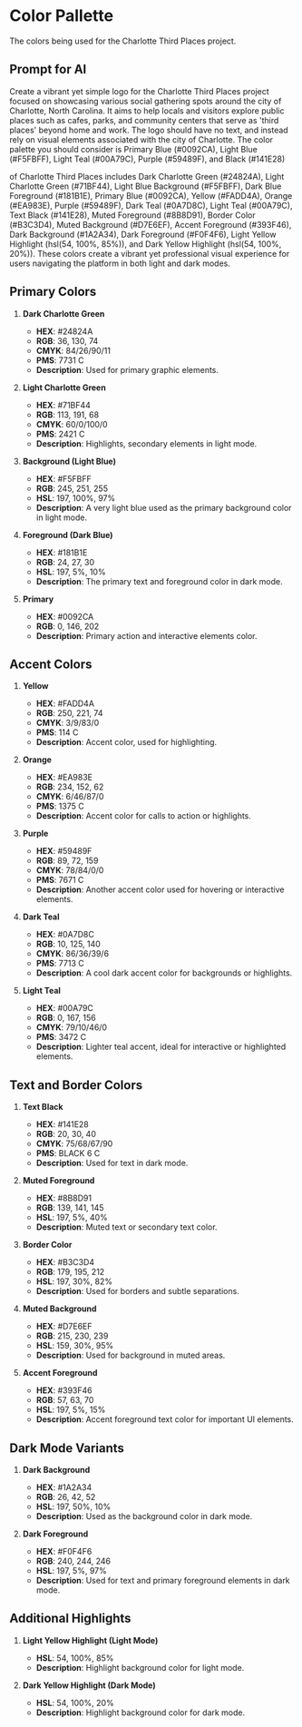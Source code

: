 # Color Pallette

The colors being used for the Charlotte Third Places project.

## Prompt for AI

Create a vibrant yet simple logo for the Charlotte Third Places project focused on showcasing various social gathering spots around the city of Charlotte, North Carolina. It aims to help locals and visitors explore public places such as cafes, parks, and community centers that serve as 'third places' beyond home and work. The logo should have no text, and instead rely on visual elements associated with the city of Charlotte. The color palette you should consider is Primary Blue (#0092CA), Light Blue (#F5FBFF), Light Teal (#00A79C), Purple (#59489F), and Black (#141E28)


 of Charlotte Third Places includes Dark Charlotte Green (#24824A), Light Charlotte Green (#71BF44), Light Blue Background (#F5FBFF), Dark Blue Foreground (#181B1E), Primary Blue (#0092CA), Yellow (#FADD4A), Orange (#EA983E), Purple (#59489F), Dark Teal (#0A7D8C), Light Teal (#00A79C), Text Black (#141E28), Muted Foreground (#8B8D91), Border Color (#B3C3D4), Muted Background (#D7E6EF), Accent Foreground (#393F46), Dark Background (#1A2A34), Dark Foreground (#F0F4F6), Light Yellow Highlight (hsl(54, 100%, 85%)), and Dark Yellow Highlight (hsl(54, 100%, 20%)). These colors create a vibrant yet professional visual experience for users navigating the platform in both light and dark modes.

## **Primary Colors**

1. **Dark Charlotte Green**  
   - **HEX**: #24824A  
   - **RGB**: 36, 130, 74  
   - **CMYK**: 84/26/90/11  
   - **PMS**: 7731 C  
   - **Description**: Used for primary graphic elements.

2. **Light Charlotte Green**  
   - **HEX**: #71BF44  
   - **RGB**: 113, 191, 68  
   - **CMYK**: 60/0/100/0  
   - **PMS**: 2421 C  
   - **Description**: Highlights, secondary elements in light mode.

3. **Background (Light Blue)**  
   - **HEX**: #F5FBFF  
   - **RGB**: 245, 251, 255  
   - **HSL**: 197, 100%, 97%  
   - **Description**: A very light blue used as the primary background color in light mode.

4. **Foreground (Dark Blue)**
   - **HEX**: #181B1E  
   - **RGB**: 24, 27, 30  
   - **HSL**: 197, 5%, 10%  
   - **Description**: The primary text and foreground color in dark mode.

5. **Primary**  
   - **HEX**: #0092CA  
   - **RGB**: 0, 146, 202  
   - **Description**: Primary action and interactive elements color.

## **Accent Colors**

1. **Yellow**  
   - **HEX**: #FADD4A  
   - **RGB**: 250, 221, 74  
   - **CMYK**: 3/9/83/0  
   - **PMS**: 114 C  
   - **Description**: Accent color, used for highlighting.

2. **Orange**  
   - **HEX**: #EA983E  
   - **RGB**: 234, 152, 62  
   - **CMYK**: 6/46/87/0  
   - **PMS**: 1375 C  
   - **Description**: Accent color for calls to action or highlights.

3. **Purple**  
   - **HEX**: #59489F  
   - **RGB**: 89, 72, 159  
   - **CMYK**: 78/84/0/0  
   - **PMS**: 7671 C  
   - **Description**: Another accent color used for hovering or interactive elements.

4. **Dark Teal**  
   - **HEX**: #0A7D8C  
   - **RGB**: 10, 125, 140  
   - **CMYK**: 86/36/39/6  
   - **PMS**: 7713 C  
   - **Description**: A cool dark accent color for backgrounds or highlights.

5. **Light Teal**  
   - **HEX**: #00A79C  
   - **RGB**: 0, 167, 156  
   - **CMYK**: 79/10/46/0  
   - **PMS**: 3472 C  
   - **Description**: Lighter teal accent, ideal for interactive or highlighted elements.

## **Text and Border Colors**

1. **Text Black**  
   - **HEX**: #141E28  
   - **RGB**: 20, 30, 40  
   - **CMYK**: 75/68/67/90  
   - **PMS**: BLACK 6 C  
   - **Description**: Used for text in dark mode.

2. **Muted Foreground**  
   - **HEX**: #8B8D91  
   - **RGB**: 139, 141, 145  
   - **HSL**: 197, 5%, 40%  
   - **Description**: Muted text or secondary text color.

3. **Border Color**  
   - **HEX**: #B3C3D4  
   - **RGB**: 179, 195, 212  
   - **HSL**: 197, 30%, 82%  
   - **Description**: Used for borders and subtle separations.

4. **Muted Background**  
   - **HEX**: #D7E6EF  
   - **RGB**: 215, 230, 239  
   - **HSL**: 159, 30%, 95%  
   - **Description**: Used for background in muted areas.

5. **Accent Foreground**  
   - **HEX**: #393F46  
   - **RGB**: 57, 63, 70  
   - **HSL**: 197, 5%, 15%  
   - **Description**: Accent foreground text color for important UI elements.

## **Dark Mode Variants**

1. **Dark Background**  
   - **HEX**: #1A2A34  
   - **RGB**: 26, 42, 52  
   - **HSL**: 197, 50%, 10%  
   - **Description**: Used as the background color in dark mode.

2. **Dark Foreground**  
   - **HEX**: #F0F4F6  
   - **RGB**: 240, 244, 246  
   - **HSL**: 197, 5%, 97%  
   - **Description**: Used for text and primary foreground elements in dark mode.

## **Additional Highlights**

1. **Light Yellow Highlight (Light Mode)**  
   - **HSL**: 54, 100%, 85%  
   - **Description**: Highlight background color for light mode.

2. **Dark Yellow Highlight (Dark Mode)**  
   - **HSL**: 54, 100%, 20%  
   - **Description**: Highlight background color for dark mode.

